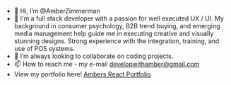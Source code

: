 - 👋 Hi, I’m @AmberZimmerman
- 👀 I'm a full stack developer with a passion for well executed UX / UI. My background in consumer psychology, B2B trend buying, and emerging media management help guide me in executing creative and visually stunning designs. Strong experience with the integration, training, and use of POS systems. 
- 💞️ I’m always looking to collaborate on coding projects.
- 📫 How to reach me - my e-mail developwithamber@gmail.com
- View my portfolio here! [Ambers React Portfolio](https://amberzimmerman.github.io/portfolio/)

<!---
AmberZimmerman/AmberZimmerman is a ✨ special ✨ repository because its `README.md` (this file) appears on your GitHub profile.
You can click the Preview link to take a look at your changes.
--->
